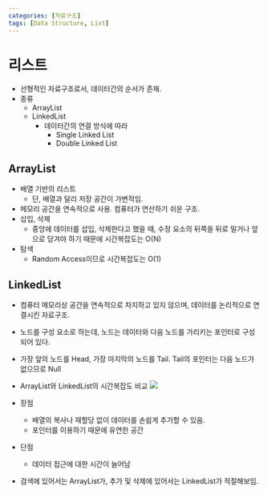 ```yaml
---
categories: [자료구조]
tags: [Data Structure, List]
---
```


# 리스트

 - 선형적인 자료구조로서, 데이터간의 순서가 존재.
 - 종류
   - ArrayList
   - LinkedList
     - 데이터간의 연결 방식에 따라 
       - Single Linked List
       - Double Linked List



## ArrayList

 - 배열 기반의 리스트
   - 단, 배열과 달리 저장 공간이 가변적임. 
 - 메모리 공간을 연속적으로 사용. 컴퓨터가 연산하기 쉬운 구조.
 - 삽입, 삭제
   - 중앙에 데이터를 삽입, 삭제한다고 했을 때, 수정 요소의 뒤쪽을 뒤로 밀거나 앞으로 당겨야 하기 때문에 시간복잡도는 O(N)
 - 탐색
   - Random Access이므로 시간복잡도는 O(1)


## LinkedList
 - 컴퓨터 메모리상 공간을 연속적으로 차지하고 있지 않으며, 데이터를 논리적으로 연결시킨 자료구조.
 - 노드를 구성 요소로 하는데, 노드는 데이터와 다음 노드를 가리키는 포인터로 구성되어 있다.
 - 가장 앞의 노드를 Head, 가장 마지막의 노드를 Tail. Tail의 포인터는 다음 노드가 없으므로 Null
 
  - ArrayList와 LinkedList의 시간복잡도 비교
  ![](../../assets/img/LinkedvsArray.png)

 - 장점
   - 배열의 복사나 재할당 없이 데이터를 손쉽게 추가할 수 있음.
   - 포인터를 이용하기 때문에 유연한 공간

 - 단점
   - 데이터 접근에 대한 시간이 늘어남

 - 검색에 있어서는 ArrayList가, 추가 및 삭제에 있어서는 LinkedList가 적절해보임.




